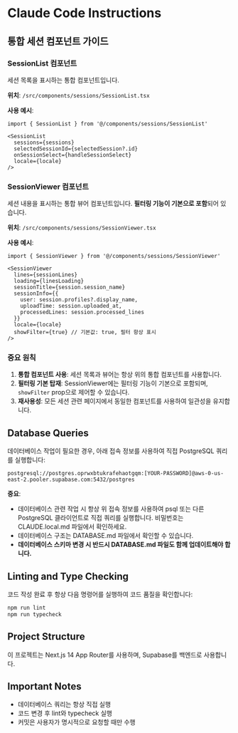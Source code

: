 # Claude Code Instructions

## 통합 세션 컴포넌트 가이드

### SessionList 컴포넌트
세션 목록을 표시하는 통합 컴포넌트입니다.

**위치**: `/src/components/sessions/SessionList.tsx`

**사용 예시**:
```tsx
import { SessionList } from '@/components/sessions/SessionList'

<SessionList 
  sessions={sessions}
  selectedSessionId={selectedSession?.id}
  onSessionSelect={handleSessionSelect}
  locale={locale}
/>
```

### SessionViewer 컴포넌트
세션 내용을 표시하는 통합 뷰어 컴포넌트입니다. **필터링 기능이 기본으로 포함**되어 있습니다.

**위치**: `/src/components/sessions/SessionViewer.tsx`

**사용 예시**:
```tsx
import { SessionViewer } from '@/components/sessions/SessionViewer'

<SessionViewer
  lines={sessionLines}
  loading={linesLoading}
  sessionTitle={session.session_name}
  sessionInfo={{
    user: session.profiles?.display_name,
    uploadTime: session.uploaded_at,
    processedLines: session.processed_lines
  }}
  locale={locale}
  showFilter={true} // 기본값: true, 필터 항상 표시
/>
```

### 중요 원칙
1. **통합 컴포넌트 사용**: 세션 목록과 뷰어는 항상 위의 통합 컴포넌트를 사용합니다.
2. **필터링 기본 탑재**: SessionViewer에는 필터링 기능이 기본으로 포함되며, `showFilter` prop으로 제어할 수 있습니다.
3. **재사용성**: 모든 세션 관련 페이지에서 동일한 컴포넌트를 사용하여 일관성을 유지합니다.

## Database Queries

데이터베이스 작업이 필요한 경우, 아래 접속 정보를 사용하여 직접 PostgreSQL 쿼리를 실행합니다:

```
postgresql://postgres.oprwxbtukrafehaotgqm:[YOUR-PASSWORD]@aws-0-us-east-2.pooler.supabase.com:5432/postgres
```

**중요**: 
- 데이터베이스 관련 작업 시 항상 위 접속 정보를 사용하여 psql 또는 다른 PostgreSQL 클라이언트로 직접 쿼리를 실행합니다. 비밀번호는 CLAUDE.local.md 파일에서 확인하세요.
- 데이터베이스 구조는 DATABASE.md 파일에서 확인할 수 있습니다.
- **데이터베이스 스키마 변경 시 반드시 DATABASE.md 파일도 함께 업데이트해야 합니다.**

## Linting and Type Checking

코드 작성 완료 후 항상 다음 명령어를 실행하여 코드 품질을 확인합니다:

```bash
npm run lint
npm run typecheck
```

## Project Structure

이 프로젝트는 Next.js 14 App Router를 사용하며, Supabase를 백엔드로 사용합니다.

## Important Notes

- 데이터베이스 쿼리는 항상 직접 실행
- 코드 변경 후 lint와 typecheck 실행
- 커밋은 사용자가 명시적으로 요청할 때만 수행